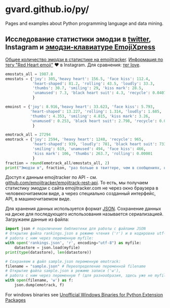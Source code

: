 # gvard.github.io/py/
Pages and examples about Python programming language and data mining.

## Исследование статистики эмодзи в [twitter](http://emojitracker.com/), Instagram и [эмодзи-клавиатуре EmojiXpress](http://www.emojistats.org/)

[Общее количество эмодзи в статистике на emojitracker](http://emojitracker.com/api/stats).
[Информация по тегу "Red Heart emoji"](https://www.instagram.com/explore/tags/%E2%9D%A4%EF%B8%8F/) :heart: в Instagram. Для сравнения: [тег love](https://www.instagram.com/explore/tags/love/).


```python
emostats_all = 1987.8
emostats = {'joy': 305,'heavy heart': 156.5, 'face kiss': 112.4,
			'heart-shaped': 81.2, 'rolling': 43.5, 'loudly': 33.3,
			'thumbs': 30.7, 'smiling': 29, 'kiss mark': 28.5,
			'unamused': 7.3, 'black heart suit': 4.3, 'recycle': 0.0407
			}

emoinst = {'joy': 8.916,'heavy heart': 33.623, 'face kiss': 5.793,
		   'heart-shaped': 13.227, 'rolling': 1.314, 'loudly': 1.685,
		   'thumbs': 4.353, 'smiling': 4.815, 'kiss mark': 3.26,
		   'unamused': 0.253, 'black heart suit': 2.798, 'recycle': 0.0883
			}

emotrack_all = 27294
emotrack = {'joy': 2594, 'heavy heart': 1248, 'recycle': 965,
			'heart-shaped': 939, 'loudly': 781, 'black heart suit': 733,
			'smiling': 619, 'unamused': 494, 'face kiss': 466,
			'kiss mark': 106, 'thumbs': 263.7, 'rolling': 0.00001
			}
fraction = round(emotrack_all/emostats_all, 2)
print("Эмодзи в", fraction, "раз больше в твиттере, чем в сообщениях, набранных пользователями iOS")
```


Доступ к данным emojitracker по API - см. [github.com/emojitracker/emojitrack-rest-api](https://github.com/emojitracker/emojitrack-rest-api#rest-api-endpoints).
То есть, мы получаем статистику эмодзи с сайта emojitracker.com не через окно браузера в человекочитаемом виде, а через специально созданный интерфейс, API, в машиночитаемом виде.


Для хранения данных используется формат [JSON](https://ru.wikipedia.org/wiki/JSON). Сохранение данных на диске для последующего использования называется сериализацией.
Загружаем данные из файла: 


```python
import json # подключение библиотеки для работы с файлами JSON
# Открытие файла rankings.json в режиме чтения ('r') и в кодировке utf-8,
# работа с ним через переменную myfile:
with open('rankings.json', 'r', encoding="utf-8") as myfile:
    datastore = json.load(myfile)
print(type(datastore), len(datastore))

# Сохраняем в файл sample.json переменную emotrack:
filename = "sample.json" # Переопределение переменной filename
# Открытие файла sample.json в режиме записи ('w'),
# работа с ним через переменную f (для разнообразия, здесь уже не myfile):
with open(filename, 'w') as f:
    json.dump(emotrack, f)
```

For windows binaries see [Unofficial Windows Binaries for Python Extension Packages](https://www.lfd.uci.edu/~gohlke/pythonlibs/)